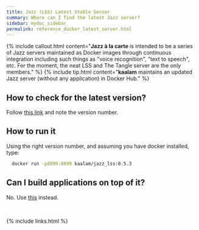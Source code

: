 ```yaml
---
title: Jazz (LSS) Latest Stable Server
summary: Where can I find the latest Jazz server?
sidebar: mydoc_sidebar
permalink: reference_docker_latest_server.html
---
```


{% include callout.html content="**Jazz à la carte** is intended to be a series of Jazz servers maintained as Docker images through
continuous integration including such things as \"voice recognition\", \"text to speech\", etc. For the moment, the neat LSS and The
Tangle server are the only members." %}
{% include tip.html content="**kaalam** maintains an updated Jazz server (without any application) in Docker Hub." %}

## How to check for the latest version?

Follow [this link](https://hub.docker.com/r/kaalam/jazz_lss/tags) and note the version number.

## How to run it

Using the right version number, and assuming you have docker installed, type:

```bash
  docker run -p8899:8899 kaalam/jazz_lss:0.5.3
```

## Can I build applications on top of it?

No. Use [this](reference_docker_base_dockerfile.html) instead.


<br/>

{% include links.html %}
